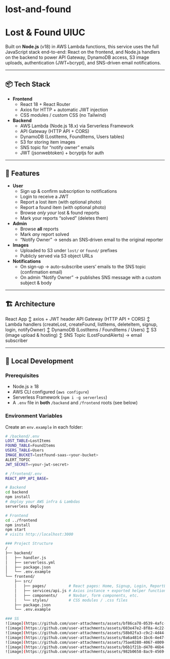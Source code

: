 # lost-and-found

# Lost & Found UIUC

Built on **Node.js** (v18) in AWS Lambda functions, this service uses the full JavaScript stack end-to-end: React on the frontend, and Node.js handlers on the backend to power API Gateway, DynamoDB access, S3 image uploads, authentication (JWT+bcrypt), and SNS-driven email notifications.


---

## 📦 Tech Stack

- **Frontend**  
  - React 18 + React Router  
  - Axios for HTTP + automatic JWT injection  
  - CSS modules / custom CSS (no Tailwind)
- **Backend**  
  - AWS Lambda (Node.js 18.x) via Serverless Framework  
  - API Gateway (HTTP API + CORS)  
  - DynamoDB (LostItems, FoundItems, Users tables)  
  - S3 for storing item images  
  - SNS topic for “notify owner” emails  
  - JWT (jsonwebtoken) + bcryptjs for auth

---

## 🚀 Features

- **User**  
  - Sign up & confirm subscription to notifications  
  - Login to receive a JWT  
  - Report a lost item (with optional photo)  
  - Report a found item (with optional photo)  
  - Browse *only your* lost & found reports  
  - Mark your reports “solved” (deletes them)  
- **Admin**  
  - Browse **all** reports  
  - Mark *any* report solved  
  - “Notify Owner” → sends an SNS‐driven email to the original reporter  
- **Images**  
  - Uploaded to S3 under `lost/` or `found/` prefixes  
  - Publicly served via S3 object URLs  
- **Notifications**  
  - On sign-up → auto-subscribe users’ emails to the SNS topic (confirmation email)  
  - On admin “Notify Owner” → publishes SNS message with a custom subject & body

---

## 🏗️ Architecture
React App
↕ axios + JWT header
API Gateway (HTTP API + CORS)
↕
Lambda handlers (createLost, createFound, listItems, deleteItem, signup, login, notifyOwner)
↕
DynamoDB (LostItems / FoundItems / Users)
↕
S3 (image upload & hosting)
↕
SNS Topic (LostFoundAlerts) → email subscriber


---

## 🔧 Local Development

### Prerequisites

- Node.js ≥ 18  
- AWS CLI configured (`aws configure`)  
- Serverless Framework (`npm i -g serverless`)  
- A `.env` file in **both** `/backend` and `/frontend` roots (see below)

### Environment Variables

Create an `env.example` in each folder:

```bash
# /backend/.env
LOST_TABLE=LostItems
FOUND_TABLE=FoundItems
USERS_TABLE=Users
IMAGE_BUCKET=lostfound-saas-<your-bucket>
ALERT_TOPIC
JWT_SECRET=<your-jwt-secret>

# /frontend/.env
REACT_APP_API_BASE=

# Backend
cd backend
npm install
# deploy your AWS infra & Lambdas
serverless deploy

# Frontend
cd ../frontend
npm install
npm start
# visits http://localhost:3000

### Project Structure
/
├── backend/
│   ├── handler.js          
│   ├── serverless.yml      
│   ├── package.json
│   └── .env.example
└── frontend/
    ├── src/
    │   ├── pages/          # React pages: Home, Signup, Login, ReportLost, ReportFound, Browse
    │   ├── services/api.js # Axios instance + exported helper functions
    │   ├── components/     # Navbar, form components, etc.
    │   └── styles/         # CSS modules / .css files
    ├── package.json
    └── .env.example

### SS
![image](https://github.com/user-attachments/assets/bf86ca78-0539-4afc-9570-38c604d92f36)
![image](https://github.com/user-attachments/assets/603e47e2-8f8a-4c22-a157-6284a6e53ec2)
![image](https://github.com/user-attachments/assets/58b02fa3-c9c2-4d44-a8c6-1c4cb73d1804)
![image](https://github.com/user-attachments/assets/0a6a4814-1bc6-4e47-9d27-6fc4c466af7d)
![image](https://github.com/user-attachments/assets/75ae0280-4067-4009-ac78-881307160a38)
![image](https://github.com/user-attachments/assets/b6b1f21b-d470-46b4-9f16-c50738bb8a45)
![image](https://github.com/user-attachments/assets/982b0658-8ac9-4569-95ee-8b9bc20e0196)





